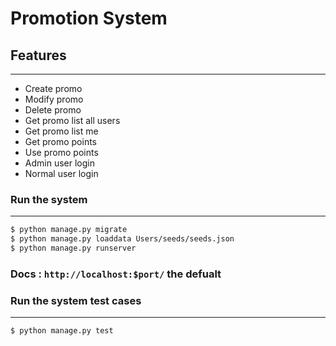 # Promotion System 

## Features
_____________
- Create promo
- Modify promo
- Delete promo
- Get promo list all users
- Get promo list me
- Get promo points
- Use promo points
- Admin user login 
- Normal user login 

### Run the system
--------

```sh
$ python manage.py migrate
$ python manage.py loaddata Users/seeds/seeds.json
$ python manage.py runserver
```
### Docs : `http://localhost:$port/` the defualt

### Run the system test cases 
--------

```sh
$ python manage.py test
```
